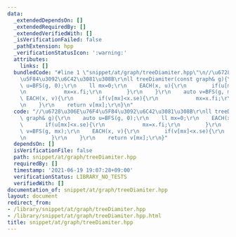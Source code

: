 ```yaml
---
data:
  _extendedDependsOn: []
  _extendedRequiredBy: []
  _extendedVerifiedWith: []
  _isVerificationFailed: false
  _pathExtension: hpp
  _verificationStatusIcon: ':warning:'
  attributes:
    links: []
  bundledCode: "#line 1 \"snippet/at/graph/treeDiamiter.hpp\"\n//\u6728\u306E\u76F4\
    \u5F84\u3092\u6C42\u3081\u308B\r\nll treeDiamiter(const graph& g){\r\n    auto\
    \ u=BFS(g, 0);\r\n    ll mx=0;\r\n    EACH(x, u){\r\n        if(u[mx]<x.se){\r\
    \n            mx=x.fi;\r\n        }\r\n    }\r\n    auto v=BFS(g, mx);\r\n   \
    \ EACH(x, v){\r\n        if(v[mx]<x.se){\r\n            mx=x.fi;\r\n        }\r\
    \n    }\r\n    return v[mx];\r\n}\n"
  code: "//\u6728\u306E\u76F4\u5F84\u3092\u6C42\u3081\u308B\r\nll treeDiamiter(const\
    \ graph& g){\r\n    auto u=BFS(g, 0);\r\n    ll mx=0;\r\n    EACH(x, u){\r\n \
    \       if(u[mx]<x.se){\r\n            mx=x.fi;\r\n        }\r\n    }\r\n    auto\
    \ v=BFS(g, mx);\r\n    EACH(x, v){\r\n        if(v[mx]<x.se){\r\n            mx=x.fi;\r\
    \n        }\r\n    }\r\n    return v[mx];\r\n}"
  dependsOn: []
  isVerificationFile: false
  path: snippet/at/graph/treeDiamiter.hpp
  requiredBy: []
  timestamp: '2021-06-19 19:07:28+09:00'
  verificationStatus: LIBRARY_NO_TESTS
  verifiedWith: []
documentation_of: snippet/at/graph/treeDiamiter.hpp
layout: document
redirect_from:
- /library/snippet/at/graph/treeDiamiter.hpp
- /library/snippet/at/graph/treeDiamiter.hpp.html
title: snippet/at/graph/treeDiamiter.hpp
---
```


